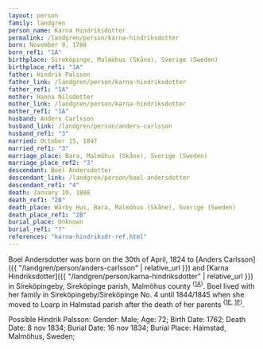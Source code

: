 ```yaml
---
layout: person
family: landgren
person_name: Karna Hindriksdotter
permalink: /landgren/person/karna-hindriksdotter
born: November 9, 1788
born_ref1: "1A"
birthplace: Sireköpinge, Malmöhus (Skåne), Sverige (Sweden)
birthplace_ref1: "1A"
father: Hindrik Palsson
father_link: /landgren/person/karna-hindriksdotter
father_ref1: "1A"
mother: Hanna Nilsdotter
mother_link: /landgren/person/karna-hindriksdotter
mother_ref1: "1A"
husband: Anders Carlsson
husband_link: /landgren/person/anders-carlsson
husband_ref1: "3"
married: October 15, 1847
married_ref1: "3"
marriage_place: Bara, Malmöhus (Skåne), Sverige (Sweden)
marriage_place_ref2: "3"
descendant: Boel Andersdotter
descendant_link: /landgren/person/boel-andersdotter
descendant_ref1: "4"
death: January 19, 1888
death_ref1: "2B"
death_place: Wärby Hus, Bara, Malmöhus (Skåne), Sverige (Sweden)
death_place_ref1: "2B"
burial_place: Unknown
burial_ref1: "?"
references: "karna-hindriksdr-ref.html"
---
```

Boel Andersdotter was born on the 30th of April, 1824 to [Anders Carlsson]({{ "/landgren/person/anders-carlsson" | relative_url }}) and [Karna Hindriksdotter]({{ "/landgren/person/karna-hindriksdotter" | relative_url }}) in  Sireköpingeby, Sireköpinge parish, Malmöhus county <sup>([1A](#1A))</sup>. Boel lived with her family in Sireköpingeby/Sireköpinge No. 4 until 1844/1845 when she moved to Loarp in Halmstad parish after the death of her parents <sup>([1E](#1E), [1F](#1F))</sup>. 

Possible Hindrik Palsson:
Gender: Male; Age: 72; Birth Date: 1762; Death Date: 8 nov 1834; Burial Date: 16 nov 1834; Burial Place: Halmstad, Malmöhus, Sweden; 
